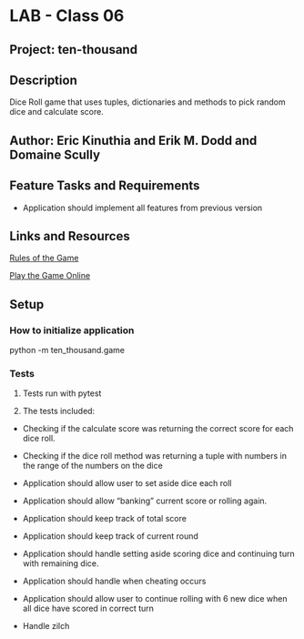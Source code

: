 # LAB - Class 06

## Project: ten-thousand

## Description

Dice Roll game that uses tuples, dictionaries and methods to pick random dice and calculate score.

## Author: Eric Kinuthia and Erik M. Dodd and Domaine Scully

## Feature Tasks and Requirements

* Application should implement all features from previous version


## Links and Resources

[Rules of the Game](https://en.wikipedia.org/wiki/Dice_10000)

[Play the Game Online](http://www.playonlinedicegames.com/farkle)

## Setup

### How to initialize application

python -m ten_thousand.game

### Tests

1. Tests run with pytest

2. The tests included:

* Checking if the calculate score was returning the correct score for each dice roll.

* Checking if the dice roll method was returning a tuple with numbers in the range of the numbers on the dice

* Application should allow user to set aside dice each roll

* Application should allow “banking” current score or rolling again.

* Application should keep track of total score

* Application should keep track of current round

* Application should handle setting aside scoring dice and continuing turn with remaining dice.

* Application should handle when cheating occurs

* Application should allow user to continue rolling with 6 new dice when all dice have scored in correct turn

* Handle zilch
